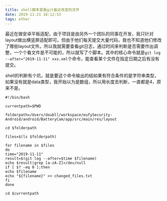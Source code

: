 ```yaml
---
title: shell脚本查看git最近改变的文件
date: 2019-11-21 16:12:53
tags: other
---
```


最近在做安卓平板适配，由于项目是由另外一个团队的同事在开发，我只针对layout做出横竖屏适配即可。但由于他们每天提交大量代码，我也不知道他们修改了哪些layout文件。所以我就需要查看git日志，通过时间来判断是否需要作出调整，一个个看文件是不可能的，所以就写了个脚本。其中的核心命令就是`git log --after="2019-11-11" xxx.xml`个命令，能查看某个文件在指定日期之后有没有提交。

shell的判断有个坑，就是要这个命令输出的结如果有符合条件的是字符串类型，如果没有就是data类型，我开始以为是数组，所以用长度去判断，一直都是4，原来不是。

```
#!/bin/bash

currentpath=$PWD

folderpath=/Users/doubll/workspace/eufySecurity-Android/android/BatteryCam/app/src/main/res/layout

cd $folderpath

files=$(ls $folderpath)

for filename in $files
do
time="2019-11-11"
result=$(git log --after=$time $filename)
echo $result|grep [a-zA-Z]>/dev/null
if [ $? -eq 0 ];then
echo $filename
echo "${filename}" >> changed_files.txt
fi
done

cd $currentpath
```

